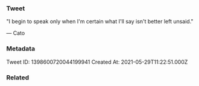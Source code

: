 ### Tweet
"I begin to speak only when I'm certain what I'll say isn't better left unsaid." 

— Cato

### Metadata
Tweet ID: 1398600720044199941
Created At: 2021-05-29T11:22:51.000Z

### Related

